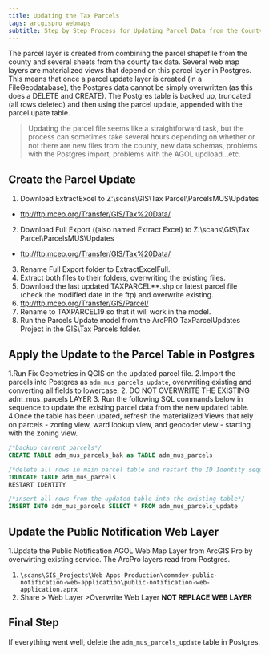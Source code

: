 ```yaml
---
title: Updating the Tax Parcels
tags: arcgispro webmaps
subtitle: Step by Step Process for Updating Parcel Data from the County GIS
---
```


The parcel layer is created from combining the parcel shapefile from the county and several sheets from the county tax data. Several web map layers are materialized views that depend on this parcel layer in Postgres. This means that once a parcel update layer is created (in a FileGeodatabase), the Postgres data cannot be simply overwritten (as this does a DELETE and CREATE). The Postgres table is backed up, truncated (all rows deleted) and then using the parcel update, appended with the parcel upate table.

> Updating the parcel file seems like a straightforward task, but the process can sometimes take several hours depending on whether or not there are new files from the county, new data schemas, problems with the Postgres import, problems with the AGOL updload...etc.

## Create the Parcel Update
1. Download ExtractExcel to Z:\scans\GIS\Tax Parcel\ParcelsMUS\Updates
  - ftp://ftp.mceo.org/Transfer/GIS/Tax%20Data/
2. Download Full Export ((also named Extract Excel) to Z:\scans\GIS\Tax Parcel\ParcelsMUS\Updates
  - ftp://ftp.mceo.org/Transfer/GIS/Tax%20Data/
3. Rename Full Export folder to ExtractExcelFull.
4. Extract both files to their folders, overwriting the existing files.
5. Download the last updated TAXPARCEL**.shp or latest parcel file (check the modified date in the ftp) and overwrite existing.
  5. ftp://ftp.mceo.org/Transfer/GIS/Parcel/
6. Rename to TAXPARCEL19 so that it will work in the model.
7. Run the Parcels Update model from the ArcPRO TaxParcelUpdates Project in the GIS\Tax Parcels folder.

## Apply the Update to the Parcel Table in Postgres

1.Run Fix Geometries in QGIS on the updated parcel file.
2.Import the parcels into Postgres as ``adm_mus_parcels_update``, overwriting existing and converting all fields to lowercase.
    2. DO NOT OVERWRITE THE EXISTING adm_mus_parcels LAYER
3. Run the following SQL commands below in sequence to update the existing parcel data from the new updated table.
4.Once the table has been upated, refresh the materialized Views that rely on parcels - zoning view, ward lookup view, and geocoder view - starting with the zoning view.

```SQL
/*backup current parcels*/
CREATE TABLE adm_mus_parcels_bak as TABLE adm_mus_parcels

/*delete all rows in main parcel table and restart the ID Identity sequence*/
TRUNCATE TABLE adm_mus_parcels
RESTART IDENTITY

/*insert all rows from the updated table into the existing table*/
INSERT INTO adm_mus_parcels SELECT * FROM adm_mus_parcels_update
```

## Update the Public Notification Web Layer
1.Update the Public Notification AGOL Web Map Layer from ArcGIS Pro by overwirting existing service. The ArcPro layers read from Postgres.
 1. ``\scans\GIS_Projects\Web Apps Production\commdev-public-notification-web-application\public-notification-web-application.aprx``
2. Share > Web Layer >Overwrite Web Layer **NOT REPLACE WEB LAYER**
 
 ## Final Step
 
 If everything went well, delete the ``adm_mus_parcels_update`` table in Postgres.

